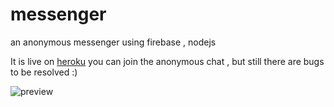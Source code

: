 # messenger
an anonymous messenger using firebase , nodejs

It is live on [heroku](http://amessenger.herokuapp.com/)
you can join the anonymous chat , but still there are bugs to be resolved :)

![preview](https://i.imgur.com/Gb0EQlA.png)
